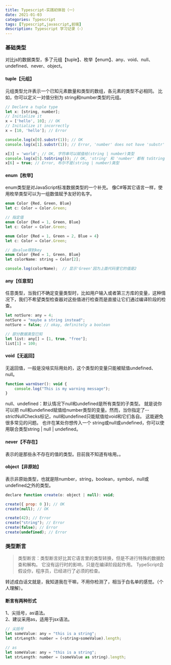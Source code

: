 ```yaml
---
title: Typescript-实践初体验（一）
date: 2021-01-03
categories: Typescript
tags: [Typescript,javascript,前端]
description: Typescript 学习记录（-）
---
```


<a name="a7OwN"></a>
### 基础类型
对比js的数据类型，多了元组【tuple】、枚举【enum】、any、void、null、undefined、never、object。

<!--more-->

<a name="AThS7"></a>
#### tuple【元组】
元组类型允许表示一个已知元素数量和类型的数组，各元素的类型不必相同。 比如，你可以定义一对值分别为 string和number类型的元组。

```javascript
// Declare a tuple type
let x: [string, number];
// Initialize it
x = ['hello', 10]; // OK
// Initialize it incorrectly
x = [10, 'hello']; // Error

console.log(x[0].substr(1)); // OK
console.log(x[1].substr(1)); // Error, 'number' does not have 'substr'

x[3] = 'world'; // OK, 字符串可以赋值给(string | number)类型
console.log(x[5].toString()); // OK, 'string' 和 'number' 都有 toString
x[6] = true; // Error, 布尔不是(string | number)类型
```

<a name="DPCt6"></a>
#### enum【枚举】
enum类型是对JavaScript标准数据类型的一个补充。 像C#等其它语言一样，使用枚举类型可以为一组数值赋予友好的名字。

```javascript
enum Color {Red, Green, Blue}
let c: Color = Color.Green;

// 指定值
enum Color {Red = 1, Green, Blue}
let c: Color = Color.Green;

enum Color {Red = 1, Green = 2, Blue = 4}
let c: Color = Color.Green;

// 由value得到key
enum Color {Red = 1, Green, Blue}
let colorName: string = Color[2];

console.log(colorName);  // 显示'Green'因为上面代码里它的值是2
```

<a name="3p7h5"></a>
#### any【任意型】
任意类型，当我们不确定变量类型时，比如用户输入或者第三方库的变量，这种情况下，我们不希望类型检查器对这些值进行检查而是直接让它们通过编译阶段的检查。

```javascript
let notSure: any = 4;
notSure = "maybe a string instead";
notSure = false; // okay, definitely a boolean

// 部分数据类型已知
let list: any[] = [1, true, "free"];
list[1] = 100;
```

<a name="yu2gV"></a>
#### void【无返回】
无返回值，一般是没啥实际用处的，这个类型的变量只能被赋值undefined、null。

```javascript
function warnUser(): void {
    console.log("This is my warning message");
}
```

null、undefined：默认情况下null和undefined是所有类型的子类型。 就是说你可以把 null和undefined赋值给number类型的变量。然而，当你指定了--strictNullChecks标记，null和undefined只能赋值给void和它们各自。 这能避免 很多常见的问题。 也许在某处你想传入一个 string或null或undefined，你可以使用联合类型string | null | undefined。

<a name="yYeHI"></a>
#### never【不存在】
表示的是那些永不存在的值的类型。目前我不知道有啥用。。

<a name="mmHRI"></a>
#### object【非原始】
表示非原始类型，也就是除number，string，boolean，symbol，null或undefined之外的类型。

```javascript
declare function create(o: object | null): void;

create({ prop: 0 }); // OK
create(null); // OK

create(42); // Error
create("string"); // Error
create(false); // Error
create(undefined); // Error
```

<a name="gOZyM"></a>
### 类型断言
> 类型断言：类型断言好比其它语言里的类型转换，但是不进行特殊的数据检查和解构。 它没有运行时的影响，只是在编译阶段起作用。 TypeScript会假设你，程序员，已经进行了必须的检查。


转述成白话文就是，我知道我在干嘛，不用你检测了，相当于白名单的感觉。（个人理解）。
<a name="e5HCJ"></a>
#### 断言有两种形式
1、尖括号，as语法。<br />2、建议采用as，适用于jsx语法。

```javascript
// 尖括号
let someValue: any = "this is a string";
let strLength: number = (<string>someValue).length;

// as
let someValue: any = "this is a string";
let strLength: number = (someValue as string).length;
```


